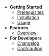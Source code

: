 * **Getting Started**
  * [Prerequisites](prerequisites.md)
  * [Installation](installation.md)
  * [Usage](usage.md)
* **Features**
  * [Overview](features-overview.md)
* **For Developers**
  * [Changelog](dev-changelog.md)
  * [Contribution](dev-contrib.md)
